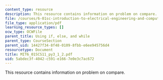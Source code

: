 ```yaml
---
content_type: resource
description: This resource contains information on problem on compare.
file: /courses/6-01sc-introduction-to-electrical-engineering-and-computer-science-i-spring-2011/5abdec3f4042c591e1667e0e3c7ac672_MIT6_01SCS11_py3_1_2.pdf
file_type: application/pdf
learning_resource_types: []
ocw_type: OCWFile
parent_title: Using if, else, and while
parent_type: CourseSection
parent_uid: 14427f34-8f48-0109-8fbb-e6ee945756d4
resourcetype: Document
title: MIT6_01SCS11_py3_1_2.pdf
uid: 5abdec3f-4042-c591-e166-7e0e3c7ac672
---
```

This resource contains information on problem on compare.